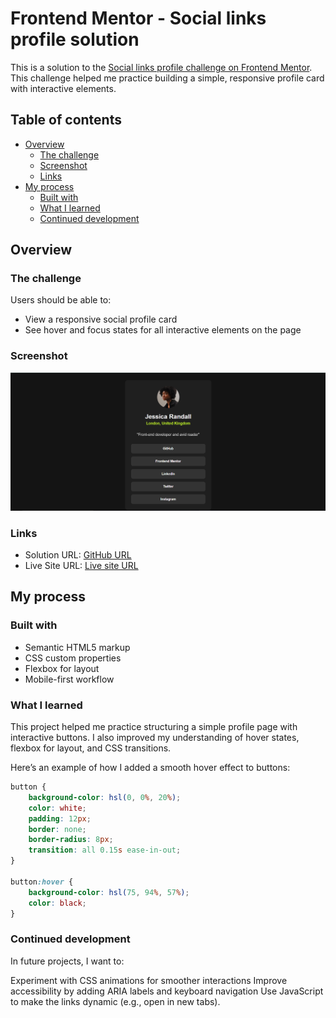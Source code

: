 # Frontend Mentor - Social links profile solution

This is a solution to the [Social links profile challenge on Frontend Mentor](https://www.frontendmentor.io/challenges/social-links-profile-UG32l9m6dQ). This challenge helped me practice building a simple, responsive profile card with interactive elements.

## Table of contents

- [Overview](#overview)
  - [The challenge](#the-challenge)
  - [Screenshot](#screenshot)
  - [Links](#links)
- [My process](#my-process)
  - [Built with](#built-with)
  - [What I learned](#what-i-learned)
  - [Continued development](#continued-development)

## Overview

### The challenge

Users should be able to:

- View a responsive social profile card
- See hover and focus states for all interactive elements on the page

### Screenshot

![](./Screenshot.png)

### Links

- Solution URL: [GitHub URL](https://github.com/shina-wq/social-links-card)
- Live Site URL: [Live site URL](https://shina-wq.github.io/social-links-card/)

## My process

### Built with

- Semantic HTML5 markup
- CSS custom properties
- Flexbox for layout
- Mobile-first workflow

### What I learned

This project helped me practice structuring a simple profile page with interactive buttons. I also improved my understanding of hover states, flexbox for layout, and CSS transitions.

Here’s an example of how I added a smooth hover effect to buttons:

```css
button {
    background-color: hsl(0, 0%, 20%);
    color: white;
    padding: 12px;
    border: none;
    border-radius: 8px;
    transition: all 0.15s ease-in-out;
}

button:hover {
    background-color: hsl(75, 94%, 57%);
    color: black;
}
```

### Continued development

In future projects, I want to:

Experiment with CSS animations for smoother interactions
Improve accessibility by adding ARIA labels and keyboard navigation
Use JavaScript to make the links dynamic (e.g., open in new tabs).